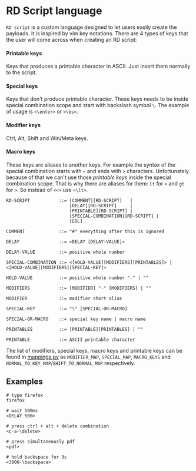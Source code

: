 # RD Script language

`RD script` is a custom language designed to let users easily create the payloads. It is inspired by vim key notations. There are 4 types of keys that the user will come across when creating an RD script:

#### Printable keys
Keys that produces a printable character in ASCII. Just insert them normally to the script.

#### Special keys
Keys that don't produce printable character. These keys needs to be inside special combination scope and start with backslash symbol `\`. The example of usage is `<\enter>` or `<\bs>`.

#### Modifier keys
Ctrl, Alt, Shift and Win/Meta keys.

#### Macro keys
These keys are aliases to another keys. For example the syntax of the special combination starts with `<` and ends with `>` characters. Unfortunately because of that we can't use those *printable keys* inside the special combination scope. That is why there are aliases for them: `lt` for `<` and `gt` for `>`. So instead of `<<>` use `<\lt>`.


```
RD-SCRIPT           ::= [COMMENT][RD-SCRIPT]   |
                        [DELAY][RD-SCRIPT]     |
                        [PRINTABLE][RD-SCRIPT] |
                        [SPECIAL-COMBINATION][RD-SCRIPT] |
                        [EOL]

COMMENT             ::= "#" everything after this is ignored

DELAY               ::= <DELAY [DELAY-VALUE]>

DELAY-VALUE         ::= positive whole number

SPECIAL-COMBINATION ::= <[HOLD-VALUE][MODIFIERS][PRINTABLES]> | <[HOLD-VALUE][MODIFIERS][SPECIAL-KEY]>

HOLD-VALUE          ::= positive whole number "-" | ""

MODIFIERS           ::= [MODIFIER] "-" [MODIFIERS] | ""

MODIFIER            ::= modifier short alias

SPECIAL-KEY         ::= "\" [SPECIAL-OR-MACRO]

SPECIAL-OR-MACRO    ::= special key name | macro name

PRINTABLES          ::= [PRINTABLE][PRINTABLES] | ""

PRINTABLE           ::= ASCII printable character
```

The list of modifiers, special keys, macro keys and printable keys can be found in [mappings.py](/rd_client/parser/mappings.py) as `MODIFIER_MAP`, `SPECIAL_MAP`, `MACRO_KEYS` and `NORMAL_TO_KEY_MAP`/`SHIFT_TO_NORMAL_MAP` respectively.
## Examples
```
# type firefox
firefox

# wait 500ms
<DELAY 500>

# press ctrl + alt + delete combination
<c-a-\delete>

# press simultaneously pdf
<pdf>

# hold backspace for 3s
<3000-\backspace>
```
